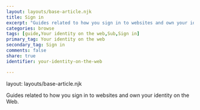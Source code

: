 ```yaml
---
layout: layouts/base-article.njk
title: Sign in
excerpt: "Guides related to how you sign in to websites and own your identity on the Web."
categories: browse
tags: [guide,Your identity on the web,Sub,Sign in]
primary_tag: Your identity on the web
secondary_tag: Sign in
comments: false
share: true
identifier: your-identity-on-the-web

---
```

layout: layouts/base-article.njk

Guides related to how you sign in to websites and own your identity on the Web.